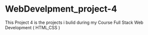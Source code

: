 # WebDevelpment_project-4
This Project 4 is  the projects i bulid during my Course Full Stack Web Development ( HTML,CSS ) 
